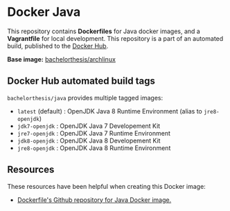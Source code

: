 # Docker Java

This repository contains **Dockerfiles** for Java docker images, and a **Vagrantfile** for local development. This repository is a part of an automated build, published to the [Docker Hub][docker_hub_repository].

**Base image:** [bachelorthesis/archlinux][docker_hub_base_image]

[docker_hub_repository]: https://registry.hub.docker.com/u/bachelorthesis/java/
[docker_hub_base_image]: https://registry.hub.docker.com/u/bachelorthesis/archlinux/

## Docker Hub automated build tags

`bachelorthesis/java` provides multiple tagged images:

* `latest` (default) : OpenJDK Java 8 Runtime Environment (alias to `jre8-openjdk`)
* `jdk7-openjdk` : OpenJDK Java 7 Developement Kit
* `jre7-openjdk` : OpenJDK Java 7 Runtime Environment
* `jdk8-openjdk` : OpenJDK Java 8 Developement Kit
* `jre8-openjdk` : OpenJDK Java 8 Runtime Environment

## Resources

These resources have been helpful when creating this Docker image:

* [Dockerfile's Github repository for Java Docker image.][github_repository_dockerfile_java]

[github_repository_dockerfile_java]: https://github.com/dockerfile/java